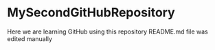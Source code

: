 # MySecondGitHubRepository
Here we are learning GitHub using this repository
README.md file was edited manually
